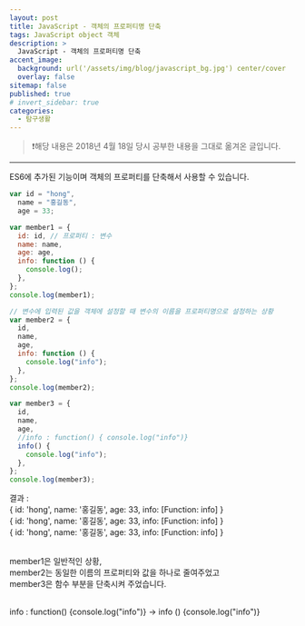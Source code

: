 ```yaml
---
layout: post
title: JavaScript - 객체의 프로퍼티명 단축
tags: JavaScript object 객체
description: >
  JavaScript - 객체의 프로퍼티명 단축
accent_image:
  background: url('/assets/img/blog/javascript_bg.jpg') center/cover
  overlay: false
sitemap: false
published: true
# invert_sidebar: true
categories:
  - 탐구생활
---
```


> ❗️해당 내용은 2018년 4월 18일 당시 공부한 내용을 그대로 옮겨온 글입니다.

---

ES6에 추가된 기능이며 객체의 프로퍼티를 단축해서 사용할 수 있습니다.<br>

```javascript
var id = "hong",
  name = "홍길동",
  age = 33;

var member1 = {
  id: id, // 프로퍼티 : 변수
  name: name,
  age: age,
  info: function () {
    console.log();
  },
};
console.log(member1);

// 변수에 입력된 값을 객체에 설정할 때 변수의 이름을 프로퍼티명으로 설정하는 상황
var member2 = {
  id,
  name,
  age,
  info: function () {
    console.log("info");
  },
};
console.log(member2);

var member3 = {
  id,
  name,
  age,
  //info : function() { console.log("info")}
  info() {
    console.log("info");
  },
};
console.log(member3);
```

결과 :<br>
{ id: 'hong', name: '홍길동', age: 33, info: [Function: info] }<br>
{ id: 'hong', name: '홍길동', age: 33, info: [Function: info] }<br>
{ id: 'hong', name: '홍길동', age: 33, info: [Function: info] }<br><br>

member1은 일반적인 상황,<br>
member2는 동일한 이름의 프로퍼티와 값을 하나로 줄여주었고<br>
member3은 함수 부분을 단축시켜 주었습니다.<br><br>

info : function() {console.log("info")} -> info () {console.log("info")}<br>

